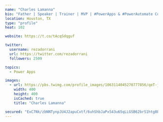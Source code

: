 ```yaml
---
name: "Charles Lamanna"
bio: "Father | Speaker | Trainer | MVP | #PowerApps & #PowerAutomate Community Super User | YouTuber Right-pointing triangle http://youtube.com/c/rezadorrani | Learn - Share - Clockwise rightwards and leftwards open circle arrows"
location: Houston, TX
type: "profile"
heat: 102

website: https://t.co/tAcqSdqguf

twitter:
  username: rezadorrani
  url: https://twitter.com/rezadorrani
  followers: 2509

topics:
  - Power Apps

images:
  - url: https://pbs.twimg.com/profile_images/1063114045270777856/qeT-jpWr_400x400.jpg
    width: 400
    height: 400
    isCached: true
    title: "Charles Lamanna"

secured: "ExC7Nk/zbNNTynpJU4J2apuCxtf/6uhShbJaPxS43u65qLLGSB62brS1htg8EbnOwt4fDOW0HN7jHDMUDlhNtuXkoBXfFoapSJMdUBdnwx7EIhpZCtIyolVv/P3KN62p09RV+GdfdZaFZTORx8R0Ns9xo6FnB2rYFVSy36FZiIwwWpEw4oPfySz8bnlWiUkxcBWYvTulsuT+CxdxyM3EYhWaNBGwCrrZ6K5EwyGyT8qtnp9cpcLGUAQg7eE2GeF++66yhP4HYp1/ObyGVibGSIaMEgWrGTVPo+B7oWuJgA1L0ioiAORz4mMY6cL1KJU5Q25oz1halJnH/EpPdgJOm1sBbUX7BOGNIkvO0NoxM9ZYkd5JkOIG3qMfhi3GcuJkICv8UbNb5+Nmm+vWlX8IAdmLt7NDetGx3iux/kAlaaI=;dt+B4rupLkAhQn6UNSMnpQ=="
---
```


